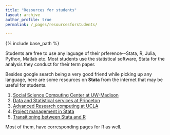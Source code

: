 ```yaml
---
title: "Resources for students"
layout: archive
author_profile: true
permalink: /_pages/resourcesforstudents/

---
```


{% include base_path %}

Students are free to use any laguage of their prference--Stata, R, Julia, Python, Matlab etc.
Most students use the statistical software, Stata for the analysis they conduct for their term paper.

Besides google search being a very good friend while picking up any language, here are some resources on **Stata** from the internet that may be useful for students. 
1. [Social Science Computing Center at UW-Madison](https://www.ssc.wisc.edu/statistics/stata/)
2. [Data and Statistical services at Princeton](https://dss.princeton.edu/training/)
3. [Advanced Research computing at UCLA](https://stats.oarc.ucla.edu/stata/)
4. [Project management in Stata](https://sscc.wisc.edu/sscc/pubs/dws/data_wrangling_stata8.htm)
5. [Transitioning between Stata and R](https://stata2r.github.io)

Most of them, have corresponding pages for R as well. 
